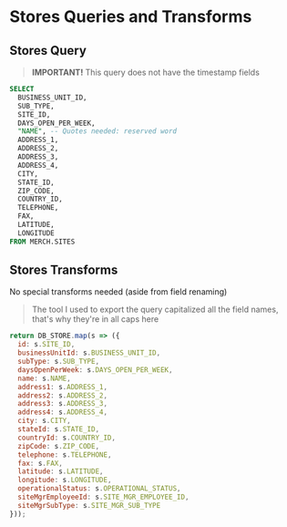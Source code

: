 # Stores Queries and Transforms

## Stores Query
> **IMPORTANT!** This query does not have the timestamp fields

```sql
SELECT
  BUSINESS_UNIT_ID,
  SUB_TYPE,
  SITE_ID,
  DAYS_OPEN_PER_WEEK,
  "NAME", -- Quotes needed: reserved word
  ADDRESS_1,
  ADDRESS_2,
  ADDRESS_3,
  ADDRESS_4,
  CITY,
  STATE_ID,
  ZIP_CODE,
  COUNTRY_ID,
  TELEPHONE,
  FAX,
  LATITUDE,
  LONGITUDE
FROM MERCH.SITES
```

## Stores Transforms
No special transforms needed (aside from field renaming)

> The tool I used to export the query capitalized all the field names, that's why they're in all caps here

```js
return DB_STORE.map(s => ({
  id: s.SITE_ID,
  businessUnitId: s.BUSINESS_UNIT_ID,
  subType: s.SUB_TYPE,
  daysOpenPerWeek: s.DAYS_OPEN_PER_WEEK,
  name: s.NAME,
  address1: s.ADDRESS_1,
  address2: s.ADDRESS_2,
  address3: s.ADDRESS_3,
  address4: s.ADDRESS_4,
  city: s.CITY,
  stateId: s.STATE_ID,
  countryId: s.COUNTRY_ID,
  zipCode: s.ZIP_CODE,
  telephone: s.TELEPHONE,
  fax: s.FAX,
  latitude: s.LATITUDE,
  longitude: s.LONGITUDE,
  operationalStatus: s.OPERATIONAL_STATUS,
  siteMgrEmployeeId: s.SITE_MGR_EMPLOYEE_ID,
  siteMgrSubType: s.SITE_MGR_SUB_TYPE
}));
```
